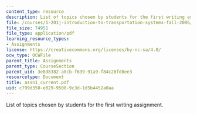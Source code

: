 ```yaml
---
content_type: resource
description: List of topics chosen by students for the first writing assignment.
file: /courses/1-201j-introduction-to-transportation-systems-fall-2006/c799d350e02995089c3d1d5b4452a0aa_assn1_current.pdf
file_size: 74951
file_type: application/pdf
learning_resource_types:
- Assignments
license: https://creativecommons.org/licenses/by-nc-sa/4.0/
ocw_type: OCWFile
parent_title: Assignments
parent_type: CourseSection
parent_uid: 3e8d8382-a8cb-f639-91a9-f84c28fd8ee3
resourcetype: Document
title: assn1_current.pdf
uid: c799d350-e029-9508-9c3d-1d5b4452a0aa
---
```

List of topics chosen by students for the first writing assignment.